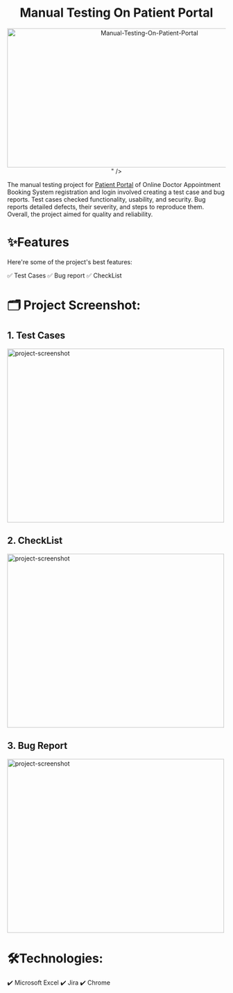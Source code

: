 <h1 id="title" align="center">Manual Testing On Patient Portal</h1>

<p align="center"><img src="https://socialify.git.ci/mazharulshameem/Manual-Testing-On-Patient-Portal/image?issues=1&language=1&name=1&owner=1&pattern=Solid&stargazers=1&theme=Dark" alt="Manual-Testing-On-Patient-Portal" width="640" height="320" />" /></p>

The manual testing project for [Patient Portal](https://mean.stagingsdei.com:9157/patient/signup) of
Online Doctor Appointment Booking System registration and login involved creating a  test case
and bug reports. Test cases checked functionality, usability, and security. Bug reports detailed defects, their severity, and steps to reproduce them. Overall, the project aimed for quality and reliability.
  
  
# ✨Features
Here're some of the project's best features:

✅   Test Cases
✅   Bug report
✅   CheckList


# 🗂️ Project Screenshot:

 ## 1. Test Cases
<img src="https://i.ibb.co/ts6mSCQ/Test-Cases.png" alt="project-screenshot" width="500" height="400/">

## 2. CheckList
<img src="https://i.ibb.co/mbycypQ/Check-List.png" alt="project-screenshot" width="500" height="400/">

## 3. Bug Report
<img src="https://i.ibb.co/6DYcFYq/Bug-Report.png" alt="project-screenshot" width="500" height="400/">

  
# 🛠️Technologies:

✔️   Microsoft Excel
✔️   Jira
✔️   Chrome
